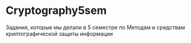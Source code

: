 # Cryptography5sem
Задания, которые мы делали в 5 семестре по Методам и средствам криптографической защиты информации
